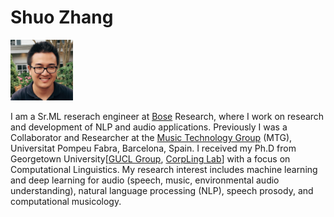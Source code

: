 # Shuo Zhang
<img src="shuozio/s4.png" alt="drawing" width="100" border-radius="999px" />


I am a Sr.ML reserach engineer at <a href="https://www.bose.com/en_us/index.html" target="_blank" rel="noopener">Bose</a> Research, 
where I work on research and development of NLP and audio applications. Previously I was a Collaborator and Researcher at the <a href="https://www.upf.edu/web/mtg" target="_blank" rel="noopener">Music Technology Group</a>&nbsp;(MTG), Universitat Pompeu Fabra, Barcelona, Spain. I received my Ph.D from Georgetown University[<a href="http://people.cs.georgetown.edu/nschneid/GUCL/" target="_blank" rel="noopener">GUCL Group</a>, <a href="https://corpling.uis.georgetown.edu/corpling/index.html" target="_blank" rel="noopener">CorpLing Lab</a>] with a focus on Computational Linguistics. My research interest includes machine learning and deep learning for audio (speech, music, environmental audio understanding), natural language processing (NLP), speech prosody, and computational musicology.

##